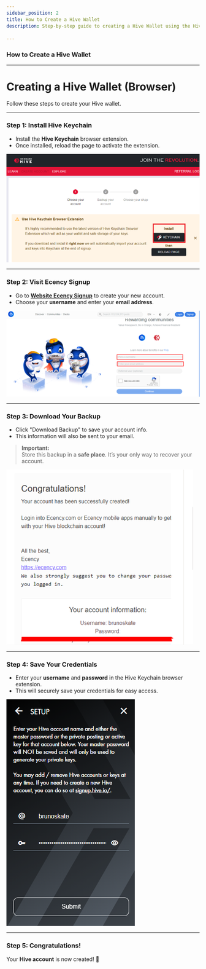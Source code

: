 ```yaml
---
sidebar_position: 2
title: How to Create a Hive Wallet  
description: Step-by-step guide to creating a Hive Wallet using the Hive Keychain extension. Learn how to sign up on Ecency, back up your account, and securely save your credentials.

---
```


### How to Create a Hive Wallet

---

# Creating a Hive Wallet (Browser)

Follow these steps to create your Hive wallet.

---

### Step 1: Install Hive Keychain

- Install the **Hive Keychain** browser extension.  
- Once installed, reload the page to activate the extension.

![Install Hive Keychain](../../../../src/assets/Hive-Wallet/1.png)

---

### Step 2: Visit Ecency Signup

- Go to <a href="https://ecency.com/signup" class="button-link" target="_blank">**Website Ecency Signup**</a> to create your new account.
- Choose your **username** and enter your **email address**.

![Signup Page](../../../../src/assets/Hive-Wallet/2.png)

---

### Step 3: Download Your Backup

- Click "Download Backup" to save your account info.  
- This information will also be sent to your email.  

> **Important:**  
> Store this backup in a **safe place**. It’s your only way to recover your account.

![Account Backup](../../../../src/assets/Hive-Wallet/3.png)

---

### Step 4: Save Your Credentials

- Enter your **username** and **password** in the Hive Keychain browser extension.  
- This will securely save your credentials for easy access.

![Save Credentials](../../../../src/assets/Hive-Wallet/4.png)

---

### Step 5: Congratulations!

Your **Hive account** is now created! 🎉  

